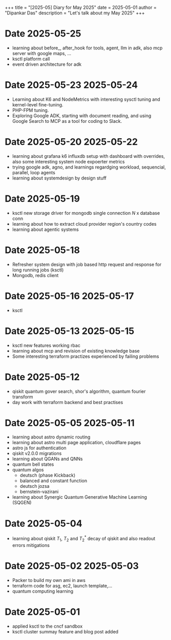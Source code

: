 +++
title = "[2025-05] Diary for May 2025"
date = 2025-05-01
author = "Dipankar Das"
description = "Let's talk about my May 2025"
+++

# Date 2025-05-25
* learning about before_, after_hook for tools, agent, llm in adk, also mcp server with google maps, ...
* ksctl platform call
* event driven architecture for adk

# Date 2025-05-23 2025-05-24
* Learning about K6 and NodeMetrics with interesting sysctl tuning and kernel-level fine-tuning.
* PHP-FPM tuning.
* Exploring Google ADK, starting with document reading, and using Google Search to MCP as a tool for coding to Slack.

# Date 2025-05-20 2025-05-22
* learning about grafana k6 influxdb setup with dashboard with overrides, also some interesting system node expoerter metrics
* trying google adk, agno, and learnings regardging workload, sequencial, parallel, loop agents
* learning about systemdesign by design stuff

# Date 2025-05-19
* ksctl new storage driver for mongodb single connection $N$ x database conn
* learning about how to extract cloud provider region's country codes
* learning about agentic systems

# Date 2025-05-18
* Refresher system design with job based http request and response for long running jobs (ksctl)
* Mongodb, redis client

# Date 2025-05-16 2025-05-17
* ksctl

# Date 2025-05-13 2025-05-15
* ksctl new features working rbac
* learning about mcp and revision of existing knowledge base
* Some interesting terraform practizes experienced by failing problems

# Date 2025-05-12
* qiskit quantum gover search, shor's algorithm, quantum fourier transform
* day work with terraform backend and best practises

# Date 2025-05-05 2025-05-11
* learning about astro dynamic routing
* learning about astro multi page application, cloudflare pages
* astro js for authentication
* qiskit v2.0.0 migrations
* learning about QGANs and QNNs
* quantum bell states
* quantum algos
  * deutsch (phase Kickback)
  * balanced and constant function
  * deutsch jozsa
  * bernstein-vazirani
* learning about Synergic Quantum Generative Machine Learning (SQGEN)

# Date 2025-05-04
* learning about qiskit $T_1$, $T_2$ and $T_2^*$ decay of qiskit and also readout errors mitigations

# Date 2025-05-02 2025-05-03
* Packer to build my own ami in aws
* terraform code for asg, ec2, launch template,...
* quantum computing learning

# Date 2025-05-01
* applied ksctl to the cncf sandbox
* ksctl cluster summay feature and blog post added
